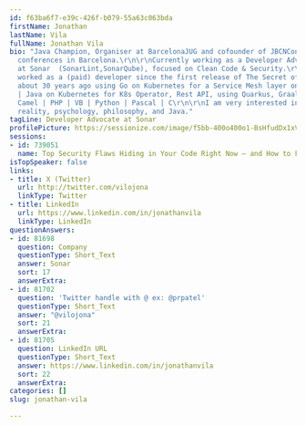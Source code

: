 ```yaml
---
id: f63ba6f7-e39c-426f-b079-55a63c063bda
firstName: Jonathan
lastName: Vila
fullName: Jonathan Vila
bio: "Java Champion, Organiser at BarcelonaJUG and cofounder of JBCNConf and DevBcn
  conferences in Barcelona.\r\n\r\nCurrently working as a Developer Advocate in Java
  at Sonar  (SonarLint,SonarQube), focused on Clean Code & Security.\r\n\r\nI have
  worked as a (paid) developer since the first release of The Secret of Monkey Island,
  about 30 years ago using Go on Kubernetes for a Service Mesh layer on top of Istio
  | Java on Kubernetes for K8s Operator, Rest API, using Quarkus, GraalVM, Apache
  Camel | PHP | VB | Python | Pascal | C\r\n\r\nI am very interested in simulated
  reality, psychology, philosophy, and Java."
tagLine: Developer Advocate at Sonar
profilePicture: https://sessionize.com/image/f5bb-400o400o1-BsHfudDx1xVeV58xaWCnXT.png
sessions:
- id: 739051
  name: Top Security Flaws Hiding in Your Code Right Now – and How to Fix Them
isTopSpeaker: false
links:
- title: X (Twitter)
  url: http://twitter.com/vilojona
  linkType: Twitter
- title: LinkedIn
  url: https://www.linkedin.com/in/jonathanvila
  linkType: LinkedIn
questionAnswers:
- id: 81698
  question: Company
  questionType: Short_Text
  answer: Sonar
  sort: 17
  answerExtra:
- id: 81702
  question: 'Twitter handle with @ ex: @prpatel'
  questionType: Short_Text
  answer: "@vilojona"
  sort: 21
  answerExtra:
- id: 81705
  question: LinkedIn URL
  questionType: Short_Text
  answer: https://www.linkedin.com/in/jonathanvila
  sort: 22
  answerExtra:
categories: []
slug: jonathan-vila

---
```

